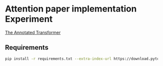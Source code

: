 # Attention paper implementation Experiment

[The Annotated Transformer](http://nlp.seas.harvard.edu/annotated-transformer/)

## Requirements

```sh
pip install -r requirements.txt --extra-index-url https://download.pytorch.org/whl/cu113
```
